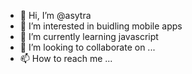 - 👋 Hi, I’m @asytra
- 👀 I’m interested in buidling mobile apps
- 🌱 I’m currently learning javascript
- 💞️ I’m looking to collaborate on ...
- 📫 How to reach me ...

<!---
asytra/asytra is a ✨ special ✨ repository because its `README.md` (this file) appears on your GitHub profile.
You can click the Preview link to take a look at your changes.
--->
